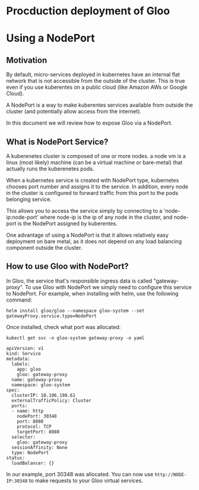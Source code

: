 # Procduction deployment of Gloo 
# Using a NodePort

## Motivation
By default, micro-services deployed in kubernetes have an internal flat network that is not accessible from the outside
of the cluster. This is true even if you use kuberentes on a public cloud (like Amazon AWs or Google Cloud).

A NodePort is a way to make kuberentes services available from outside the cluster (and potentially allow access from the internet).

In this document we will review how to expose Gloo via a NodePort.


## What is NodePort Service?
A kuberenetes cluster is composed of one or more nodes. a node vm is a linux (most likely) machine (can be a virtual machine or bare-metal) that actually runs the kuberenetes pods. 

When a kubernetes service is created with NodePort type, kubernetes chooses port number and assigns it to the service. In addition, every node in the cluster is configured to forward traffic from this port to the pods belonging service.

This allows you to access the service simply by connecting to a 'node-ip:node-port' where node-ip is the ip of any node in the cluster, and node-port is the NodePort assigned by kuberentes.

One advantage of using a NodePort is that it allows relatively easy deployment on bare metal, as it does not depend on any load balancing component outside the cluster.

## How to use Gloo with NodePort?

In Gloo, the service that's responsible ingress data is called "gateway-proxy". To use Gloo with NodePort
we simply need to configure this service to NodePort. For example, when installing with helm,
use the following command:

```
helm install gloo/gloo --namespace gloo-system --set gatewayProxy.service.type=NodePort
```

Once installed, check what port was allocated:
```
kubectl get svc -n gloo-system gateway-proxy -o yaml

apiVersion: v1
kind: Service
metadata:
  labels:
    app: gloo
    gloo: gateway-proxy
  name: gateway-proxy
  namespace: gloo-system
spec:
  clusterIP: 10.106.198.61
  externalTrafficPolicy: Cluster
  ports:
  - name: http
    nodePort: 30348
    port: 8080
    protocol: TCP
    targetPort: 8080
  selector:
    gloo: gateway-proxy
  sessionAffinity: None
  type: NodePort
status:
  loadBalancer: {}
```

In our example, port 30348 was allocated. You can now use `http://NODE-IP:30348` to make requests to your
Gloo virtual services.
